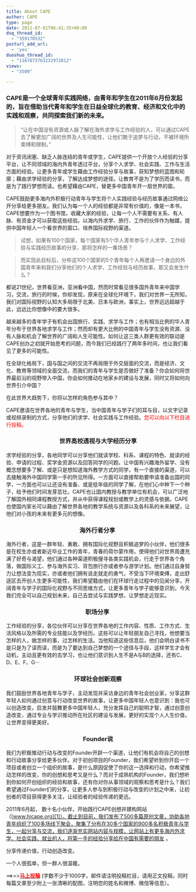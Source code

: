 ```yaml
---
title: About CAPE
author: CAPE
type: page
date: 2011-07-01T06:41:35+00:00
dsq_thread_id:
  - "359170532"
posturl_add_url:
  - 'yes'
duoshuo_thread_id:
  - "1167873763232972812"
views:
  - "3509"

---
```

### CAPE是一个全球青年实践网络，由青年和学生在2011年6月份发起的，旨在借助当代青年和学生在日益全球化的教育、经济和文化中的实践和观察，共同探索我们新的未来。

> “让在中国没有资源或人脉了解在海外求学与工作经验的人，可以通过CAPE去了解更加广阔的世界及人生可能性，让他们敢于追梦与行动，不被环境所束缚和限制。”

对于资讯闭塞、缺乏人脉连结的青年或学生，CAPE提供一个开放个人经验的分享平台，让不同领域的海内外青年透过平台，分享个人求学、社会实践、工作与生活方面的经验。让更多青年或学生藉由工作经验分享与故事，获知梦想的蓝图和轮廓；藉由求学经验的分享，了解达成梦想的途径。让教育不是为了学历而读书，而是为了践行梦想而读。也希望藉由CAPE，替更多中国青年开一扇世界的窗。

CAPE鼓励更多海内外积极行动青年与学生将个人实践经验与经历故事通过网络公开分享给更多朋友。我们认为每一个人的经验都是非常有价值的，像是一本书，CAPE想要作为一个图书馆，收藏大家的经验，让每一个人不需要有关系、有人脉、有资金才可以获取这些经验。以海内外求学、旅行、工作的伙伴作为触媒，提供中国年轻人一个看世界的窗口、培养国际视野的渠道。

> 试想，如果有100个国家，每个国家有5个华人青年参与个人求学、工作经验与实践经历故事的分享，那将怎样的一番场景？

> 而实现此目标后，分布这100个国家的5个青年每个人再邀请一个身边的外国青年来和我们分享他们的个人求学、工作经验与经历故事，那又会发生什么？

都说21世纪，世界看亚洲，亚洲看中国，然而时常看见很多国外青年来中国学习，交流，旅行的时候，你却发现，原来在全球化环境下，我们对世界一无所知，我们对国际视野的认知大多局限于北美、日本与欧洲，事实上，世界远远超越于此，远远比你想像中的要大很多。

越来越多的青年学子有机会出国旅行、实践、求学与工作；也有相当比例的华人青年分布于世界各地求学与工作；然而却有更大比例的中国青年与学生没有资源、没有人脉和机会了解世界的广阔和人生可能性。如何让这三类人群更有效的联动是CAPE创办之初就开始思考的问题，而今我们已经践行了两年多时间，也让我们看见了更多的可能性。

在全球化格局下，国与国之间的交流不再局限于外交层面的交流，而是经济、文化、教育等领域的全面交流，而我们的青年与学生是否做好了准备？你会如何将世界最前沿的视野带入中国，你会如何推动在地家乡的建设与发展，同时又将如何向世界引介中国？

在此世界大趋势下，你将以怎样的角色参与其中？

CAPE邀请在世界各地的青年与学生，当中国青年与学子们的耳与目，以文字记录或视频录制的方式，分享他们的求学、社会实践与工作经验。<span style="color: #ff0000;">您可以向以下栏目进行投稿。</span>

<h3 align="center">
  <b>世界高校透视与大学经历分享</b>
</h3>

求学经验的分享，各地同学可以分享他们就读学校、科系、课程的特色、就读的经验、申请的过程、奖学金资源以及回答同学的问题。让中国有兴趣海外留学、没有概念想要多了解、或是只是想知道海外教学方式的同学，有一个直接的渠道，可以去接触海外中国同学第一手的所见所得。一方面可以直接帮助要申请准备出国的同学，一方面也可以让还没有准备、或是低年级的同学了解，在他们心中种下一个种子，给予他们时间发芽茁壮。CAPE也让国内教授与教学单位有机会，可以广泛地了解国外相同课程教授方式，并从中获得课程规划或教学上的灵感与依据。CAPE也使国内家长可以藉由了解世界各地的教学系统与资源以及各科系的未来展望，让他们对小孩的未来有更多元的想像。

<h3 align="center">
  <b>海外行者分享</b><b> </b>
</h3>

海外行者，这是一群年轻、勇敢、拥有国际化视野且积极追梦的小伙伴，他们很多是在校生亦或者新近毕业工作的青年，青春的荷尔蒙作用，使得他们对世界周遭充满了好奇与渴望，他们通过各种渠道积极搜寻各类实践机会，行走于世界各个角落，做国际义工、参与海外实习、背包旅行亦或者参与游学计划。他们通过自身努力让想法变为现实，亦或者他们拥有说走就走的勇气，不受当下环境束缚，走出舒适区去开创人生更多可能性，我们希望籍由他们在环球行走过程中的见闻分享，开阔青年与学子的国际化视野与不同思维方式，让更多青年与学子能够意识到，今天我们完全可以自己规划未来，自己去尝试与实践梦想，让梦想走近现实。

<h3 align="center">
  <b>职场分享 </b>
</h3>

工作经验的分享，各位伙伴可以分享在世界各地的工作内容、性质、工作方式、生活风格以及所需的专业技能以及学经历。这些可以让年轻朋友自己寻找，他想要当怎样的人，做怎样的事，过怎样的生活。当他知道这些信息后，他们会明白读书不是只是为了读而读，而是为了要达到自己梦想的一个途径与手段，这样学生才会有动机，主动且更有效的去学习，也让他们意识到人生不是A与B的选择，还有C、D、E、F、G···

<h3 align="center">
  <b>环球社会创新观察</b>
</h3>

我们鼓励世界各地青年与学子，主动发现并采访身边的青年社会创业家，分享这群年轻人如何通过创意与行动改变世界的故事，让更多中国年轻人也意识到：我也可以创造改变。启发并鼓舞更多中国年轻人，充分发挥自己的聪明才智，通过创意创造改变，通过专业与学识推动所在社区的建设与发展，更好的实现个人人生价值，让世界变得更美好。

<h3 style="text-align: center;">
  <strong>Founder说</strong>
</h3>

<p style="text-align: left;">
  我们为积极推动行动与改变的Founder开辟一个渠道，让他们有机会将自己的创想和行动故事分享给更多伙伴。对于初创项目的Founder，我们希望听到你开启一个项目或者创立一个组织的故事，是什么原因促使了你的这一选择和行动，你希望推动怎样的改变，你的创想和思考又是什么？而对于成熟机构的Founder，我们想听到你如何开创组织的经验和故事，还有你对你从事领域的观察和思考是什么？我们希望通过Founder们的分享，让更多人参与到积极行动与改变的计划之中来，让初创者的项目获得更多关注，让经验者的经验传递的更远。
</p>

2011年6月起， 数十名小伙伴，开始践行CAPE创想并建构网站（[www.hicape.org][1]）。截止到目前，我们发布了500多篇原创文章，协助各地青年组织了100多场线下聚会，聚集了分布在30多个国家的900多名积极青年与学生，一起分享与交流，我们逐渐充实网站内容与规模，让网站上有更多海内外求学、社会实践、就业的人，将第一手的经验分享给在中国有需要的朋友 。

分享传递价值，行动创造改变。

一个人很孤单，但一群人很温暖。


==>>><span style="color: #ff0000;"><strong><a href="mailto:capechina2011@gmail.com"><span style="color: #ff0000;">马上投稿</span></a></strong></span> (字数不少于1000字，邮件请注明投稿栏目，请用正文投稿，同时每篇文章至少附上一张清晰的配图，注明您的姓名和微博、微信等信息）。

 [1]: http://www.capechina.org

